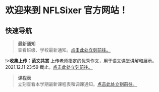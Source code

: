 # 欢迎来到 NFLSixer 官方网站！

## 快速导航	

>**最新通知**	
>查看班级、学校最新通知。[点击此处立刻前往。](nsonline/announcements)	

!>**收集上传：范文共赏**	
上传老师指定的优秀作文，用于语文课堂讲解和展示。2021.12.11 23:59 截止。[点击此处立刻前往。](writing/upload)	

>**课程表**	
>立刻查看本学期最新课程表和调课通知。[点击此处立刻前往。](nsonline/timetable2021)	